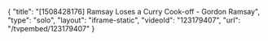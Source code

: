 {
    "title": "[1508428176] Ramsay Loses a Curry Cook-off - Gordon Ramsay",
    "type": "solo",
    "layout": "iframe-static",
    "videoId": "123179407",
    "url": "\/tvpembed\/123179407"
}